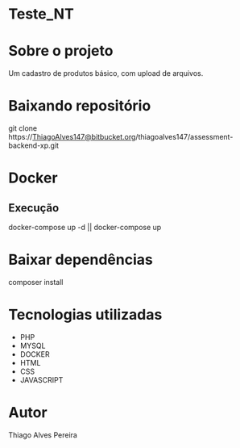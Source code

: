 # Teste_NT

# Sobre o projeto

Um cadastro de produtos básico, com upload de arquivos.

# Baixando repositório

git clone https://ThiagoAlves147@bitbucket.org/thiagoalves147/assessment-backend-xp.git

# Docker

## Execução

docker-compose up -d || docker-compose up

# Baixar dependências

composer install

# Tecnologias utilizadas
- PHP
- MYSQL
- DOCKER
- HTML
- CSS
- JAVASCRIPT

# Autor

Thiago Alves Pereira
